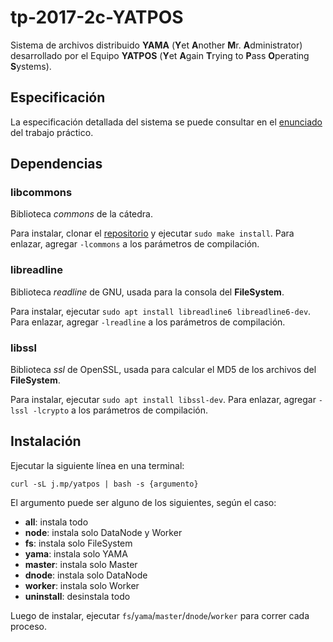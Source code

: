 # tp-2017-2c-YATPOS

Sistema de archivos distribuido **YAMA** (**Y**et **A**nother **M**r. **A**dministrator) desarrollado por el Equipo **YATPOS** (**Y**et **A**gain **T**rying to **P**ass **O**perating **S**ystems).

## Especificación

La especificación detallada del sistema se puede consultar en el [enunciado](https://sisoputnfrba.gitbooks.io/yama-tp-2c2017/) del trabajo práctico.

## Dependencias

### libcommons

Biblioteca _commons_ de la cátedra.

Para instalar, clonar el [repositorio](https://github.com/sisoputnfrba/so-commons-library) y ejecutar `sudo make install`. Para enlazar, agregar `-lcommons` a los parámetros de compilación.

### libreadline

Biblioteca _readline_ de GNU, usada para la consola del **FileSystem**.

Para instalar, ejecutar `sudo apt install libreadline6 libreadline6-dev`. Para enlazar, agregar `-lreadline` a los parámetros de compilación.

### libssl

Biblioteca _ssl_ de OpenSSL, usada para calcular el MD5 de los archivos del **FileSystem**.

Para instalar, ejecutar `sudo apt install libssl-dev`. Para enlazar, agregar `-lssl -lcrypto` a los parámetros de compilación.

## Instalación

Ejecutar la siguiente línea en una terminal:

`curl -sL j.mp/yatpos | bash -s {argumento}`

El argumento puede ser alguno de los siguientes, según el caso:

- **all**: instala todo
- **node**: instala solo DataNode y Worker
- **fs**: instala solo FileSystem
- **yama**: instala solo YAMA
- **master**: instala solo Master
- **dnode**: instala solo DataNode
- **worker**: instala solo Worker
- **uninstall**: desinstala todo

Luego de instalar, ejecutar `fs`/`yama`/`master`/`dnode`/`worker` para correr cada proceso.
